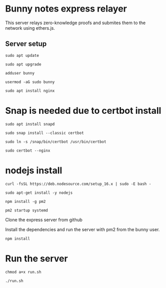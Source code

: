 # Bunny notes express relayer

This server relays zero-knowledge proofs and submites them to the network using ethers.js.

## Server setup

`sudo apt update`

`sudo apt upgrade`

`adduser bunny`

`usermod -aG sudo bunny`

`sudo apt install nginx`

# Snap is needed due to certbot install
`sudo apt install snapd`

`sudo snap install --classic certbot`

`sudo ln -s /snap/bin/certbot /usr/bin/certbot`

`sudo certbot --nginx`

# nodejs install

`curl -fsSL https://deb.nodesource.com/setup_16.x | sudo -E bash -`

`sudo apt-get install -y nodejs`

`npm install -g pm2`

`pm2 startup systemd`

Clone the express server from github

Install the dependencies and run the server with pm2 from the bunny user.

`npm install`

# Run the server

`chmod a+x run.sh` 

`./run.sh`